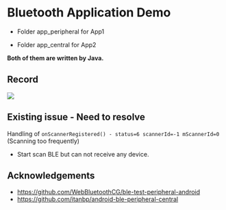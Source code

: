 # Bluetooth Application Demo

- Folder app_peripheral for App1

- Folder app_central for App2

**Both of them are written by Java.**

## Record

![](record.gif)

## Existing issue - Need to resolve 

Handling of  `onScannerRegistered() - status=6 scannerId=-1 mScannerId=0` (Scanning too frequently)
- Start scan BLE but can not receive any device. 

## Acknowledgements 
- https://github.com/WebBluetoothCG/ble-test-peripheral-android   
- https://github.com/itanbp/android-ble-peripheral-central
